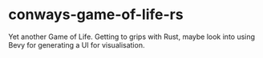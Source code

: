 # conways-game-of-life-rs
Yet another Game of Life. Getting to grips with Rust, maybe look into using Bevy for generating a UI for visualisation.
